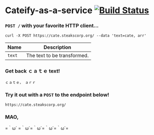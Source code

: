 # Cateify-as-a-service [![Build Status](https://travis-ci.org/OzuYatamutsu/cateify-as-a-service.svg?branch=master)](https://travis-ci.org/OzuYatamutsu/cateify-as-a-service)

### `POST /` with your favorite HTTP client...
```
curl -X POST https://cate.steakscorp.org/ --data 'text=cate, arr'
```

| Name   |                Description |
|--------|----------------------------|
| `text` | The text to be transformed.|

### Get back ｃａｔｅ text!
```
ｃａｔｅ，　ａｒｒ
```

### Try it out with a `POST` to the endpoint below!
```
https://cate.steakscorp.org/
```

### MAO,
=｀ω´ =｀ω´=｀ω´=｀ω´=｀ω´=

